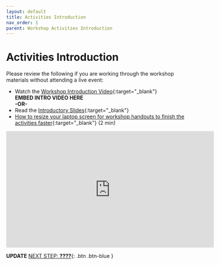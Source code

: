 ```yaml
---
layout: default
title: Activities Introduction
nav_order: 1
parent: Workshop Activities Introduction
---
```

# Activities Introduction

Please review the following if you are working through the workshop materials without attending a live event:
- Watch the [Workshop Introduction Video](#){:target="_blank"}<br>
**EMBED INTRO VIDEO HERE**<br>
**-OR-**
- Read the [Introductory Slides](#){:target="_blank"} 
- [How to resize your laptop screen for workshop handouts to finish the activities faster](https://www.youtube.com/watch?v=Igk5hZUfzN0){:target="_blank"} (2 min)<br>
<iframe width="560" height="315" src="https://www.youtube.com/embed/Igk5hZUfzN0" title="YouTube video player" frameborder="0" allow="accelerometer; autoplay; clipboard-write; encrypted-media; gyroscope; picture-in-picture" allowfullscreen></iframe>

**UPDATE**
[NEXT STEP: **????**](#){: .btn .btn-blue }
